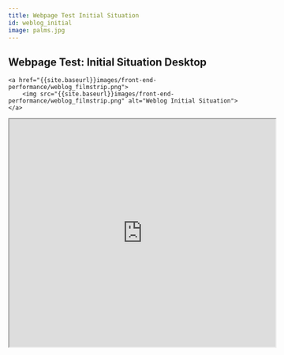 ```yaml
---
title: Webpage Test Initial Situation
id: weblog_initial
image: palms.jpg
---
```


## Webpage Test: Initial Situation Desktop

<div class="img_max">

    <a href="{{site.baseurl}}images/front-end-performance/weblog_filmstrip.png">
        <img src="{{site.baseurl}}images/front-end-performance/weblog_filmstrip.png" alt="Weblog Initial Situation">
    </a>
</div>

 <iframe src="http://www.webpagetest.org/video/view.php?id=151016_5021331c1deba40cffa40c97cf1baf7c02ae8800&embed=1&width=520&height=432" width="540" height="462"></iframe> 